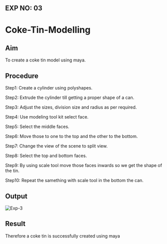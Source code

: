 ## EXP NO: 03

# Coke-Tin-Modelling

## Aim
To create a coke tin model using maya.


## Procedure
Step1: Create a cylinder using polyshapes.

Step2: Extrude the cylinder till getting a proper shape of a can.

Step3: Adjust the sizes, division size and radius as per required.

Step4: Use modeling tool kit select face.

Step5: Select the middle faces.

Step6: Move those to one to the top and the other to the bottom.

Step7: Change the view of the scene to split view.

Step8: Select the top and bottom faces.

Step9: By using scale tool move those faces inwards so we get the shape of the tin.

Step10: Repeat the samething with scale tool in the bottom the can.


## Output
![Exp-3](https://user-images.githubusercontent.com/117753537/207130615-6d3c6f78-0285-4098-b342-998832903812.png)



## Result
Therefore a coke tin is successfully created using maya





